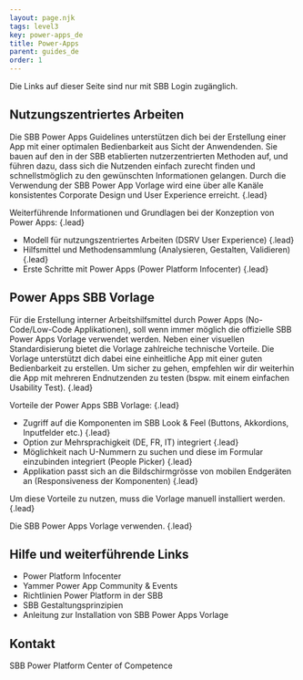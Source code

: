 ```yaml
---
layout: page.njk
tags: level3
key: power-apps_de
title: Power-Apps
parent: guides_de
order: 1
---
```


<sbb-notification type="info" readonly="true">
  Die Links auf dieser Seite sind nur mit SBB Login zugänglich.
</sbb-notification>

## Nutzungszentriertes Arbeiten  
Die SBB Power Apps Guidelines unterstützen dich bei der Erstellung einer App mit einer optimalen Bedienbarkeit  aus Sicht der Anwendenden. Sie bauen auf den in  der SBB etablierten nutzerzentrierten <sbb-link variant="inline" type="button" target="_blank" href="https://sbb.sharepoint.com/sites/uxsbb/SitePages/modell-fuer-nutzungszentriertres-arbeiten.aspx">Methoden</sbb-link> auf, und führen dazu, dass sich die Nutzenden einfach zurecht finden und schnellstmöglich zu den gewünschten Informationen gelangen. Durch die Verwendung der SBB Power App Vorlage wird eine über alle Kanäle konsistentes Corporate Design und User Experience erreicht. {.lead}  

Weiterführende Informationen und Grundlagen bei der Konzeption von Power Apps: {.lead}  
- <sbb-link variant="inline" type="button" target="_blank" href="https://sbb.sharepoint.com/sites/uxsbb/SitePages/modell-fuer-nutzungszentriertres-arbeiten.aspx">Modell für nutzungszentriertes Arbeiten</sbb-link> (DSRV User Experience) {.lead} 
- <sbb-link variant="inline" type="button" target="_blank" href="https://sbb.sharepoint.com/sites/kundenorientierung/SitePages/Methodensammlung.aspx">Hilfsmittel und Methodensammlung</sbb-link> (Analysieren, Gestalten, Validieren) {.lead}
- <sbb-link variant="inline" type="button" target="_blank" href="https://sbb.sharepoint.com/sites/power-platform-infocenter/SitePages/Power-Apps.aspx">Erste Schritte mit Power Apps</sbb-link> (Power Platform Infocenter) {.lead}  

## Power Apps SBB Vorlage  
Für die Erstellung interner Arbeitshilfsmittel durch Power Apps (No-Code/Low-Code Applikationen), soll wenn immer möglich die offizielle <sbb-link variant="inline" type="button" target="_blank" href="https://sbb.sharepoint.com/sites/power-platform-infocenter/SitePages/Power-Apps-Vorlage-verwenden.aspx">SBB Power Apps Vorlage</sbb-link> verwendet werden. Neben einer visuellen Standardisierung bietet die Vorlage zahlreiche technische Vorteile. Die Vorlage unterstützt dich dabei eine einheitliche App mit einer guten Bedienbarkeit zu erstellen.  Um sicher zu gehen, empfehlen wir dir weiterhin die App mit mehreren Endnutzenden zu testen (bspw. mit einem einfachen Usability Test). {.lead}  

Vorteile der Power Apps SBB Vorlage: {.lead}  
- Zugriff auf die <sbb-link variant="inline" type="button" target="_blank" href="https://sbb.sharepoint.com/sites/power-platform-infocenter/SitePages/Power-Apps-Vorlage-verwenden.aspx#dokumentation-der-inhalte">Komponenten</sbb-link> im SBB Look & Feel (Buttons, Akkordions, Inputfelder etc.) {.lead}  
- Option zur Mehrsprachigkeit (DE, FR, IT) integriert {.lead}  
- Möglichkeit nach U-Nummern zu suchen und diese im Formular einzubinden integriert (People Picker) {.lead}  
- Applikation passt sich an die Bildschirmgrösse von mobilen Endgeräten an (Responsiveness der Komponenten) {.lead} 

Um diese Vorteile zu nutzen, muss die Vorlage manuell installiert werden. {.lead} 

Die SBB Power Apps Vorlage <sbb-link variant="inline" type="button" target="_blank" href="https://sbb.sharepoint.com/sites/power-platform-infocenter/SitePages/Power-Apps-Vorlage-verwenden.aspx">verwenden</sbb-link>. {.lead}  

## Hilfe und weiterführende Links
- <sbb-link variant="inline" type="button" target="_blank" href="https://sbb.sharepoint.com/sites/power-platform-infocenter/?CT=1663568991109&OR=OWA-NT&CID=4acaaf19-559a-5465-953d-4dab4b4b9c33">Power Platform Infocenter</sbb-link>
- <sbb-link variant="inline" type="button" target="_blank" href="https://web.yammer.com/main/groups/eyJfdHlwZSI6Ikdyb3VwIiwiaWQiOiIxNTMzMzQzNCJ9/new">Yammer Power App Community & Events</sbb-link>
- <sbb-link variant="inline" type="button" target="_blank" href="https://sbb.sharepoint.com/sites/power-platform-infocenter/SitePages/Power-Platform-in-der-SBB.aspx">Richtlinien Power Platform in der SBB</sbb-link>
- <sbb-link variant="inline" type="button" target="_blank" href="/{{page.lang}}/principles/ux-principles/task-oriented/">SBB Gestaltungsprinzipien</sbb-link>
- <sbb-link variant="inline" type="button" target="_blank" href="https://sbb.sharepoint.com/sites/power-platform-infocenter/SitePages/Power-Apps-Vorlage-verwenden.aspx">Anleitung zur Installation von SBB Power Apps Vorlage</sbb-link>

## Kontakt 
<sbb-link variant="inline" type="button" href="mailto:x004228@sbb.ch">SBB Power Platform Center of Competence</sbb-link>
